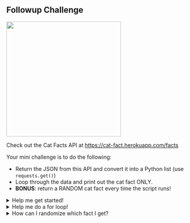 ## Followup Challenge

<img src="https://memegenerator.net/img/instances/75707830.jpg" width="300"/>

Check out the Cat Facts API at https://cat-fact.herokuapp.com/facts

Your mini challenge is to do the following:

- Return the JSON from this API and convert it into a Python list (use `requests.get()`)
- Loop through the data and print out the cat fact ONLY.
- **BONUS**: return a RANDOM cat fact every time the script runs! 

<details>
<summary>Help me get started!</summary>

```
import requests

url= "https://cat-fact.herokuapp.com/facts"

resp= requests.get(url).json()
```
</details>

<details>
<summary>Help me do a for loop!</summary>

```
import requests

url= "https://cat-fact.herokuapp.com/facts"

resp= requests.get(url).json()
  
for x in resp:
    print(x)
```
</details>

<details>
<summary>How can I randomize which fact I get?</summary>

Append the facts to a list. Then use random.choice(FACTLIST) to return a random fact!
</details>
